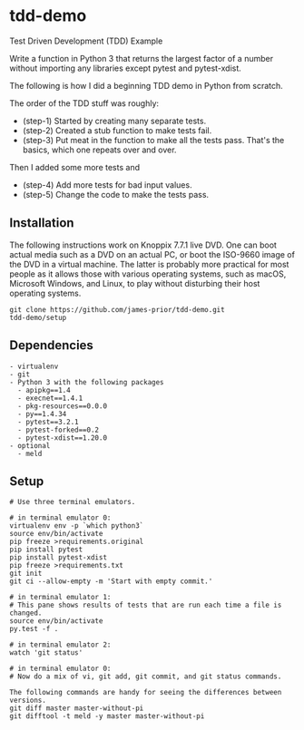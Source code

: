 tdd-demo
========

Test Driven Development (TDD) Example

Write a function in Python 3 that returns the largest factor of a number
without importing any libraries except pytest and pytest-xdist.

The following is how I did a beginning TDD demo in Python from scratch.

The order of the TDD stuff was roughly:
- (step-1) Started by creating many separate tests.
- (step-2) Created a stub function to make tests fail.
- (step-3) Put meat in the function to make all the tests pass.
That's the basics, which one repeats over and over.

Then I added some more tests and 
- (step-4) Add more tests for bad input values.
- (step-5) Change the code to make the tests pass.

## Installation

The following instructions work on Knoppix 7.7.1 live DVD.
One can boot actual media such as a DVD on an actual PC,
or boot the ISO-9660 image of the DVD in a virtual machine.
The latter is probably more practical for most people
as it allows those with various operating systems,
such as macOS, Microsoft Windows, and Linux,
to play without disturbing their host operating systems.

```
git clone https://github.com/james-prior/tdd-demo.git
tdd-demo/setup
```

## Dependencies

```
- virtualenv
- git
- Python 3 with the following packages
  - apipkg==1.4
  - execnet==1.4.1
  - pkg-resources==0.0.0
  - py==1.4.34
  - pytest==3.2.1
  - pytest-forked==0.2
  - pytest-xdist==1.20.0
- optional
  - meld
```

## Setup

```
# Use three terminal emulators.

# in terminal emulator 0:
virtualenv env -p `which python3`
source env/bin/activate
pip freeze >requirements.original
pip install pytest
pip install pytest-xdist
pip freeze >requirements.txt
git init
git ci --allow-empty -m 'Start with empty commit.'

# in terminal emulator 1:
# This pane shows results of tests that are run each time a file is changed.
source env/bin/activate
py.test -f .

# in terminal emulator 2:
watch 'git status'

# in terminal emulator 0:
# Now do a mix of vi, git add, git commit, and git status commands.

The following commands are handy for seeing the differences between versions.
git diff master master-without-pi
git difftool -t meld -y master master-without-pi
```

